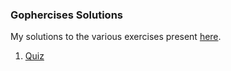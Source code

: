 ### Gophercises Solutions

My solutions to the various exercises present [here](https://github.com/gophercises).

1. [Quiz](quiz) 
 
